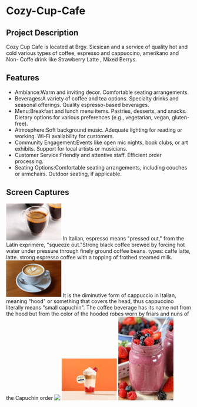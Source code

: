 # Cozy-Cup-Cafe

## Project Description
Cozy Cup Cafe is located at Brgy. Sicsican and a service of quality hot and cold  various types of coffee, espresso and cappuccino, amerikano and Non- Coffe drink like Strawberry Latte , Mixed Berrys.



## Features

- Ambiance:Warm and inviting decor.
Comfortable seating arrangements.
- Beverages:A variety of coffee and tea options.
Specialty drinks and seasonal offerings.
Quality espresso-based beverages.
- Menu:Breakfast and lunch menu items.
Pastries, desserts, and snacks.
Dietary options for various preferences (e.g., vegetarian, vegan, gluten-free).
- Atmosphere:Soft background music.
Adequate lighting for reading or working.
Wi-Fi availability for customers.
- Community Engagement:Events like open mic nights, book clubs, or art exhibits.
Support for local artists or musicians.
- Customer Service:Friendly and attentive staff.
Efficient order processing.
- Seating Options:Comfortable seating arrangements, including couches or armchairs.
Outdoor seating, if applicable.

## Screen Captures
<img src="1.jpg" width="150"/>
In Italian, espresso means "pressed out," from the Latin exprimere, "squeeze out."Strong black coffee brewed by forcing hot water under pressure through finely ground coffee beans. types: caffe latte, latte. strong espresso coffee with a topping of frothed steamed milk.

<img src="2.jpg" width="150"/>
It is the diminutive form of cappuccio in Italian, meaning "hood" or something that covers the head, thus cappuccino literally means "small capuchin". The coffee beverage has its name not from the hood but from the color of the hooded robes worn by friars and nuns of the Capuchin order
<img src="3.jpg" width="150"/>
<img src="4.jpg" width="150"/>
<img src="5.jpg" width="150"/>

